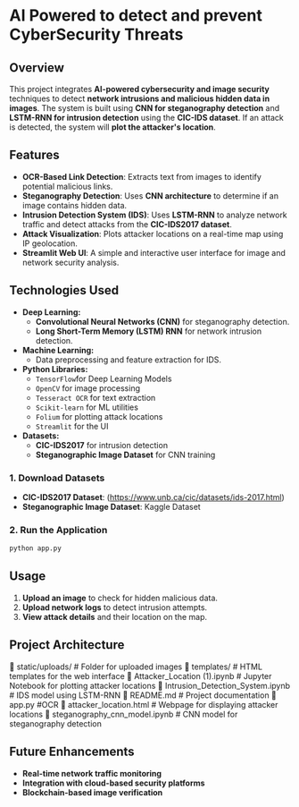 # AI Powered to detect and prevent CyberSecurity Threats

## Overview
This project integrates **AI-powered cybersecurity and image security** techniques to detect **network intrusions and malicious hidden data in images**. The system is built using **CNN for steganography detection** and **LSTM-RNN for intrusion detection** using the **CIC-IDS dataset**. If an attack is detected, the system will **plot the attacker's location**.

## Features
- **OCR-Based Link Detection**: Extracts text from images to identify potential malicious links.
- **Steganography Detection**: Uses **CNN architecture** to determine if an image contains hidden data.
- **Intrusion Detection System (IDS)**: Uses **LSTM-RNN** to analyze network traffic and detect attacks from the **CIC-IDS2017 dataset**.
- **Attack Visualization**: Plots attacker locations on a real-time map using IP geolocation.
- **Streamlit Web UI**: A simple and interactive user interface for image and network security analysis.

## Technologies Used
- **Deep Learning:**
  - **Convolutional Neural Networks (CNN)** for steganography detection.
  - **Long Short-Term Memory (LSTM) RNN** for network intrusion detection.
- **Machine Learning:**
  - Data preprocessing and feature extraction for IDS.
- **Python Libraries:**
  - `TensorFlow`for Deep Learning Models
  - `OpenCV` for image processing
  - `Tesseract OCR` for text extraction
  - `Scikit-learn` for ML utilities
  - `Folium` for plotting attack locations
  - `Streamlit` for the UI
- **Datasets:**
  - **CIC-IDS2017** for intrusion detection
  - **Steganographic Image Dataset** for CNN training




### 1. Download Datasets
- **CIC-IDS2017 Dataset**: (https://www.unb.ca/cic/datasets/ids-2017.html)
- **Steganographic Image Dataset**: Kaggle Dataset

### 2. Run the Application
```bash
python app.py
```

## Usage
1. **Upload an image** to check for hidden malicious data.
2. **Upload network logs** to detect intrusion attempts.
3. **View attack details** and their location on the map.

## Project Architecture

📂 static/uploads/                 # Folder for uploaded images
📂 templates/                       # HTML templates for the web interface
📄 Attacker_Location (1).ipynb      # Jupyter Notebook for plotting attacker locations
📄 Intrusion_Detection_System.ipynb # IDS model using LSTM-RNN
📄 README.md                        # Project documentation
📄 app.py                            #OCR
📄 attacker_location.html            # Webpage for displaying attacker locations
📄 steganography_cnn_model.ipynb     # CNN model for steganography detection


## Future Enhancements
- **Real-time network traffic monitoring**
- **Integration with cloud-based security platforms**
- **Blockchain-based image verification**
